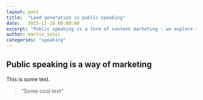 ```yaml
---
layout: post
title:  "Lead generation in public speaking"
date:   2015-11-10 00:00:00
excerpt: "Public speaking is a form of content marketing - we explore the best methods for generating valuable business leads."
author: martin_sosic
categories: "speaking"
---
```


## Public speaking is a way of marketing

This is some text.

> "Some cool text"
